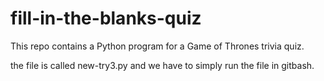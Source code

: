 # fill-in-the-blanks-quiz

This repo contains a Python program for a Game of Thrones trivia quiz. 

the file is called new-try3.py and we have to simply run the file in gitbash. 
